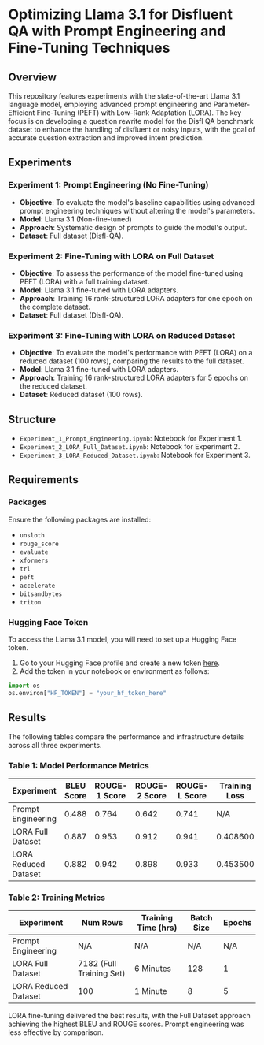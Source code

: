 # Optimizing Llama 3.1 for Disfluent QA with Prompt Engineering and Fine-Tuning Techniques

## Overview

This repository features experiments with the state-of-the-art Llama 3.1 language model, employing advanced prompt engineering and Parameter-Efficient Fine-Tuning (PEFT) with Low-Rank Adaptation (LORA). The key focus is on developing a question rewrite model for the Disfl QA benchmark dataset to enhance the handling of disfluent or noisy inputs, with the goal of accurate question extraction and improved intent prediction.

## Experiments

### Experiment 1: Prompt Engineering (No Fine-Tuning)
- **Objective**: To evaluate the model's baseline capabilities using advanced prompt engineering techniques without altering the model's parameters.
- **Model**: Llama 3.1 (Non-fine-tuned)
- **Approach**: Systematic design of prompts to guide the model's output.
- **Dataset**: Full dataset (Disfl-QA).

### Experiment 2: Fine-Tuning with LORA on Full Dataset
- **Objective**: To assess the performance of the model fine-tuned using PEFT (LORA) with a full training dataset.
- **Model**: Llama 3.1 fine-tuned with LORA adapters.
- **Approach**: Training 16 rank-structured LORA adapters for one epoch on the complete dataset.
- **Dataset**: Full dataset (Disfl-QA).

### Experiment 3: Fine-Tuning with LORA on Reduced Dataset
- **Objective**: To evaluate the model's performance with PEFT (LORA) on a reduced dataset (100 rows), comparing the results to the full dataset.
- **Model**: Llama 3.1 fine-tuned with LORA adapters.
- **Approach**: Training 16 rank-structured LORA adapters for 5 epochs on the reduced dataset.
- **Dataset**: Reduced dataset (100 rows).

## Structure

- `Experiment_1_Prompt_Engineering.ipynb`: Notebook for Experiment 1.
- `Experiment_2_LORA_Full_Dataset.ipynb`: Notebook for Experiment 2.
- `Experiment_3_LORA_Reduced_Dataset.ipynb`: Notebook for Experiment 3.

## Requirements

### Packages

Ensure the following packages are installed:

- `unsloth`
- `rouge_score`
- `evaluate`
- `xformers`
- `trl`
- `peft`
- `accelerate`
- `bitsandbytes`
- `triton`

### Hugging Face Token

To access the Llama 3.1 model, you will need to set up a Hugging Face token.

1. Go to your Hugging Face profile and create a new token [here](https://huggingface.co/settings/tokens).
2. Add the token in your notebook or environment as follows:

```python
import os
os.environ["HF_TOKEN"] = "your_hf_token_here"
```

## Results

The following tables compare the performance and infrastructure details across all three experiments.

### Table 1: Model Performance Metrics

| Experiment         | BLEU Score | ROUGE-1 Score | ROUGE-2 Score | ROUGE-L Score | Training Loss |
|--------------------|------------|-------------|---------------|---------------|---------------|
| Prompt Engineering | 0.488      | 0.764         |  0.642          |  0.741          | N/A           |
| LORA Full Dataset  | 0.887        | 0.953         | 0.912          | 0.941           | 0.408600          |
| LORA Reduced Dataset | 0.882      | 0.942         | 0.898           | 0.933           | 0.453500         |


### Table 2: Training Metrics

| Experiment         | Num Rows | Training Time (hrs) | Batch Size | Epochs |
|--------------------|----------|---------------------|------------|--------|
| Prompt Engineering | N/A      | N/A                 | N/A        | N/A    |
| LORA Full Dataset  | 7182 (Full Training Set) | 6 Minutes                 | 128        | 1      |
| LORA Reduced Dataset | 100    |   1 Minute    | 8        | 5      |


LORA fine-tuning delivered the best results, with the Full Dataset approach achieving the highest BLEU and ROUGE scores. Prompt engineering was less effective by comparison.


